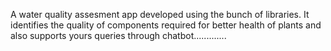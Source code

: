 A water quality assesment app developed using
the bunch of libraries. It identifies the quality of components required for better health of plants and also supports yours queries through chatbot.............
